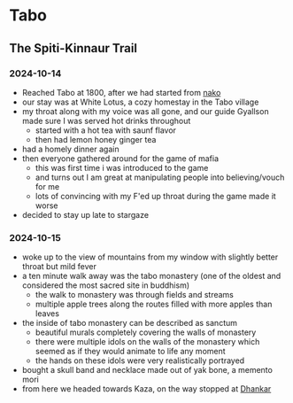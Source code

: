# Tabo

## The Spiti-Kinnaur Trail

### 2024-10-14

- Reached Tabo at 1800, after we had started from [nako](nako#2024-10-14)
- our stay was at White Lotus, a cozy homestay in the Tabo village
- my throat along with my voice was all gone, and our guide Gyallson made sure I was served hot drinks throughout
  - started with a hot tea with saunf flavor
  - then had lemon honey ginger tea
- had a homely dinner again
- then everyone gathered around for the game of mafia
  - this was first time i was introduced to the game
  - and turns out I am great at manipulating people into believing/vouch for me
  - lots of convincing with my F'ed up throat during the game made it worse
- decided to stay up late to stargaze

### 2024-10-15

- woke up to the view of mountains from my window with slightly better throat but mild fever
- a ten minute walk away was the tabo monastery (one of the oldest and considered the most sacred site in buddhism)
  - the walk to monastery was through fields and streams
  - multiple apple trees along the routes filled with more apples than leaves
- the inside of tabo monastery can be described as sanctum
  - beautiful murals completely covering the walls of monastery
  - there were multiple idols on the walls of the monastery which seemed as if they would animate to life any moment
  - the hands on these idols were very realistically portrayed
- bought a skull band and necklace made out of yak bone, a memento mori
- from here we headed towards Kaza, on the way stopped at [Dhankar](dhankar#2024-10-15)